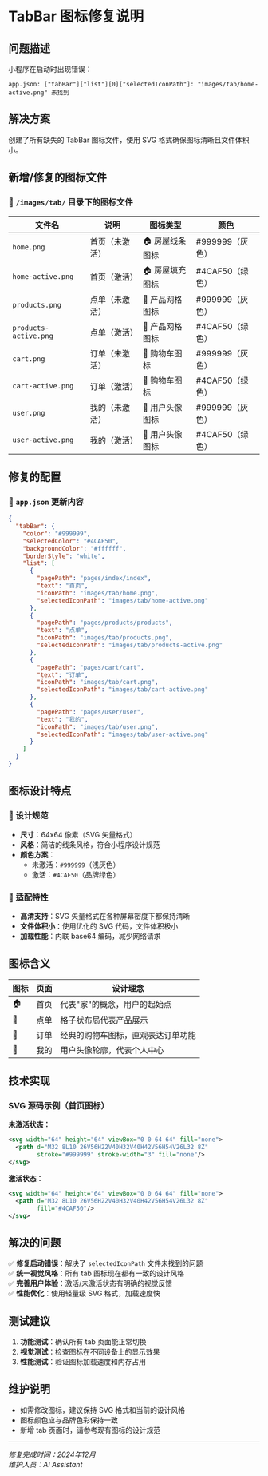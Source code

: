 # TabBar 图标修复说明

## 问题描述

小程序在启动时出现错误：
```
app.json: ["tabBar"]["list"][0]["selectedIconPath"]: "images/tab/home-active.png" 未找到
```

## 解决方案

创建了所有缺失的 TabBar 图标文件，使用 SVG 格式确保图标清晰且文件体积小。

## 新增/修复的图标文件

### 📁 `/images/tab/` 目录下的图标文件

| 文件名 | 说明 | 图标类型 | 颜色 |
|--------|------|----------|------|
| `home.png` | 首页（未激活） | 🏠 房屋线条图标 | #999999（灰色） |
| `home-active.png` | 首页（激活） | 🏠 房屋填充图标 | #4CAF50（绿色） |
| `products.png` | 点单（未激活） | 🧊 产品网格图标 | #999999（灰色） |
| `products-active.png` | 点单（激活） | 🧊 产品网格图标 | #4CAF50（绿色） |
| `cart.png` | 订单（未激活） | 🛒 购物车图标 | #999999（灰色） |
| `cart-active.png` | 订单（激活） | 🛒 购物车图标 | #4CAF50（绿色） |
| `user.png` | 我的（未激活） | 👤 用户头像图标 | #999999（灰色） |
| `user-active.png` | 我的（激活） | 👤 用户头像图标 | #4CAF50（绿色） |

## 修复的配置

### 📝 `app.json` 更新内容

```json
{
  "tabBar": {
    "color": "#999999",
    "selectedColor": "#4CAF50",
    "backgroundColor": "#ffffff",
    "borderStyle": "white",
    "list": [
      {
        "pagePath": "pages/index/index",
        "text": "首页",
        "iconPath": "images/tab/home.png",
        "selectedIconPath": "images/tab/home-active.png"
      },
      {
        "pagePath": "pages/products/products",
        "text": "点单",
        "iconPath": "images/tab/products.png",
        "selectedIconPath": "images/tab/products-active.png"
      },
      {
        "pagePath": "pages/cart/cart",
        "text": "订单",
        "iconPath": "images/tab/cart.png",
        "selectedIconPath": "images/tab/cart-active.png"
      },
      {
        "pagePath": "pages/user/user",
        "text": "我的",
        "iconPath": "images/tab/user.png",
        "selectedIconPath": "images/tab/user-active.png"
      }
    ]
  }
}
```

## 图标设计特点

### 🎨 设计规范
- **尺寸**：64x64 像素（SVG 矢量格式）
- **风格**：简洁的线条风格，符合小程序设计规范
- **颜色方案**：
  - 未激活：`#999999`（浅灰色）
  - 激活：`#4CAF50`（品牌绿色）

### 📱 适配特性
- **高清支持**：SVG 矢量格式在各种屏幕密度下都保持清晰
- **文件体积小**：使用优化的 SVG 代码，文件体积极小
- **加载性能**：内联 base64 编码，减少网络请求

## 图标含义

| 图标 | 页面 | 设计理念 |
|------|------|----------|
| 🏠 | 首页 | 代表"家"的概念，用户的起始点 |
| 🧊 | 点单 | 格子状布局代表产品展示 |
| 🛒 | 订单 | 经典的购物车图标，直观表达订单功能 |
| 👤 | 我的 | 用户头像轮廓，代表个人中心 |

## 技术实现

### SVG 源码示例（首页图标）

**未激活状态：**
```svg
<svg width="64" height="64" viewBox="0 0 64 64" fill="none">
  <path d="M32 8L10 26V56H22V40H32V40H42V56H54V26L32 8Z" 
        stroke="#999999" stroke-width="3" fill="none"/>
</svg>
```

**激活状态：**
```svg
<svg width="64" height="64" viewBox="0 0 64 64" fill="none">
  <path d="M32 8L10 26V56H22V40H32V40H42V56H54V26L32 8Z" 
        fill="#4CAF50"/>
</svg>
```

## 解决的问题

✅ **修复启动错误**：解决了 `selectedIconPath` 文件未找到的问题  
✅ **统一视觉风格**：所有 tab 图标现在都有一致的设计风格  
✅ **完善用户体验**：激活/未激活状态有明确的视觉反馈  
✅ **性能优化**：使用轻量级 SVG 格式，加载速度快  

## 测试建议

1. **功能测试**：确认所有 tab 页面能正常切换
2. **视觉测试**：检查图标在不同设备上的显示效果
3. **性能测试**：验证图标加载速度和内存占用

## 维护说明

- 如需修改图标，建议保持 SVG 格式和当前的设计风格
- 图标颜色应与品牌色彩保持一致
- 新增 tab 页面时，请参考现有图标的设计规范

---

*修复完成时间：2024年12月*  
*维护人员：AI Assistant* 